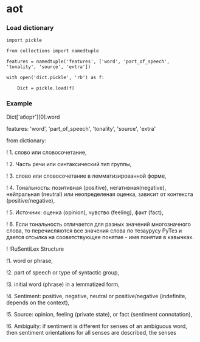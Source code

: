 # aot
### Load dictionary

    import pickle

    from collections import namedtuple

    features = namedtuple('features', ['word', 'part_of_speech', 'tonality', 'source', 'extra'])

    with open('dict.pickle', 'rb') as f:

        Dict = pickle.load(f)
    
### Example

Dict['аборт'][0].word

features:
'word', 'part_of_speech', 'tonality', 'source', 'extra'

from dictionary:

! 1. слово или словосочетание,

! 2. Часть речи или синтаксический тип группы,

! 3. слово или словосочетание в лемматизированной форме, 

! 4. Тональность: позитивная (positive), негативная(negative), нейтральная (neutral) или неопределеная оценка, зависит от контекста (positive/negative),

! 5. Источник: оценка (opinion), чувство (feeling), факт (fact),

! 6. Если тональность отличается для разных значений многозначного слова, то перечисляются все значения слова по тезаурусу РуТез и дается отсылка на сооветствующее понятие - имя понятия в кавычках.

!
!RuSentiLex Structure

!1. word or phrase,

!2. part of speech or type of syntactic group,

!3. initial word (phrase) in a lemmatized form,

!4. Sentiment: positive, negative, neutral or positive/negative (indefinite, depends on the context),

!5. Source: opinion, feeling (private state), or fact (sentiment connotation),

!6. Ambiguity: if sentiment is different for senses of an ambiguous word, then sentiment orientations for all senses are described, the senses
